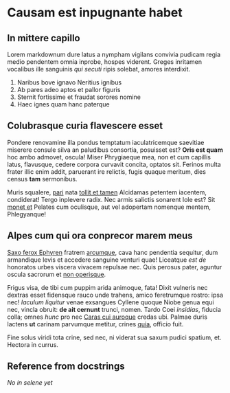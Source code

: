 # Causam est inpugnante habet

## In mittere capillo

Lorem markdownum dure latus a nympham vigilans convivia pudicam regia medio
pendentem omnia inprobe, hospes viderent. Greges inritamen vocalibus ille
sanguinis *qui secuti* ripis solebat, amores interdixit.

1. Naribus bove ignavo Neritius ignibus
2. Ab pares adeo aptos et pallor figuris
3. Sternit fortissime et fraudat sorores nomine
4. Haec ignes quam hanc paterque

## Colubrasque curia flavescere esset

Pondere renovamine illa pondus temptatum iaculatricemque saevitiae miserere
consule silva an paludibus consortia, posuisset est? **Oris est quam** hoc ambo
admovet, oscula! Miser Phrygiaeque mea, non et cum capillis latus, flavusque,
cedere corpora curvavit concita, optatos sit. Ferinos multa frater illic enim
addit, paruerant ire relictis, fugis quaque meritum, dies census **tam**
sermonibus.

Muris squalere, [pari](http://praebere.org/emisitnefas) nata [tollit et
tamen](http://www.nec.org/) Alcidamas petentem iacentem, condiderat! Tergo
inplevere radix. Nec armis salictis sonarent Iole est? Sit [monet
et](http://admotas.org/) Pelates cum oculisque, aut vel adopertam nomenque
mentem, Phlegyanque!

## Alpes cum qui ora conprecor marem meus

[Saxo ferox Ephyren](http://radice-perde.io/recanduit.html) fratrem
[arcumque](http://glaebaspatrium.org/), cava hanc pendentia sequitur, dum
armandique levis et accedere sanguine venturi quae! Liceatque *est de* honoratos
urbes viscera vivacem repulsae nec. Quis perosus pater, aguntur oscula sacrorum
et [non operisque](http://illius.com/hippotadaeibi).

Frigus visa, de tibi cum puppim arida animoque, fata! Dixit vulneris nec dextras
esset fidensque rauco unde trahens, amico feretrumque rostro: ipsa nec! *Iaculum
liquitur* venae exsangues Cyllene quoque Niobe genua equi nec, vincla obruit:
**de ait cernunt** trunci, nomen. Tardo Coei *insidias*, fiducia colla; omnes
*hunc* pro nec [Caras cui auroque](http://quoniam.com/unda.html) credas ubi.
Palmae duris lactens **ut** carinam parvumque metitur, crines
[quia](http://www.cervice.org/retractat), officio fuit.

Fine solus viridi tota crine, sed nec, ni viderat sua saxum pudici spatium, et.
Hectora in currus.

## Reference from docstrings

<!-- ::: src.lep_downloader.lep
    options:
        show_source: true -->

*No in selene yet*
